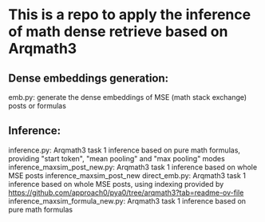 # This is a repo to apply the inference of math dense retrieve based on Arqmath3

## Dense embeddings generation:
emb.py: generate the dense embeddings of MSE (math stack exchange) posts or formulas

## Inference:
inference.py: Arqmath3 task 1 inference based on pure math formulas, providing "start token", "mean pooling" and "max pooling" modes
inference_maxsim_post_new.py: Arqmath3 task 1 inference based on whole MSE posts
inference_maxsim_post_new direct_emb.py: Arqmath3 task 1 inference based on whole MSE posts, using indexing provided by https://github.com/approach0/pya0/tree/arqmath3?tab=readme-ov-file
inference_maxsim_formula_new.py: Arqmath3 task 1 inference based on pure math formulas
